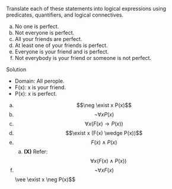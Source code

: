 Translate each of these statements into logical expressions using predicates, quantifiers, and logical connectives.

1. No one is perfect.
1. Not everyone is perfect.
1. All your friends are perfect.
1. At least one of your friends is perfect.
1. Everyone is your friend and is perfect.
1. Not everybody is your friend or someone is not perfect.

Solution

+ Domain: All perople.
+ F(x): x is your friend.
+ P(x): x is perfect.

1. $$\neg \exist x P(x)$$
1. $$\neg \forall x P(x)$$
1. $$\forall x (F(x) \rightarrow P(x))$$
1. $$\exist x (F(x) \wedge P(x))$$
1. $$F(x) \wedge P(x)$$
   1. **(X)** Refer: $$\forall x (F(x) \wedge P(x))$$
2. $$\neg \forall x F(x)$$ \vee \exist x \neg P(x)$$

<style type="text/css">
    ol { list-style-type: lower-alpha; }
</style>